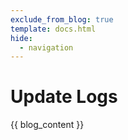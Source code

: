 ```yaml
---
exclude_from_blog: true
template: docs.html
hide:
  - navigation
---
```


# Update Logs

{{ blog_content }}